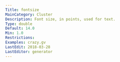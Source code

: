 ```yaml
---
Title: fontsize
MainCategory: Cluster
Description: Font size, in points, used for text.
Type: double
Default: 14.0
Min: 1.0
Restrictions: 
Examples: crazy.gv
LastEdit: 2018-03-28
LastEditor: generator
---
```



